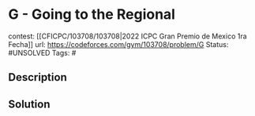 # G - Going to the Regional

contest: [[CFICPC/103708/103708|2022 ICPC Gran Premio de Mexico 1ra Fecha]]
url: https://codeforces.com/gym/103708/problem/G
Status: #UNSOLVED
Tags: #

## Description

## Solution

